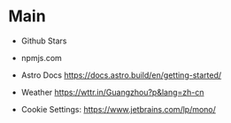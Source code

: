 # Main

- Github Stars
- npmjs.com
- Astro Docs https://docs.astro.build/en/getting-started/
- Weather https://wttr.in/Guangzhou?p&lang=zh-cn

- Cookie Settings: https://www.jetbrains.com/lp/mono/
